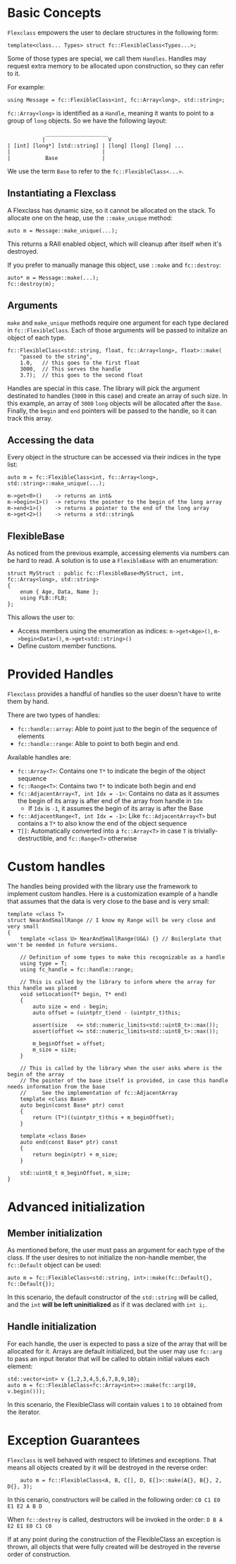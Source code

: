 # Basic Concepts

`Flexclass` empowers the user to declare structures in the following form:

```
template<class... Types> struct fc::FlexibleClass<Types...>;
```

Some of those types are special, we call them `Handles`.
Handles may request extra memory to be allocated upon construction, so they can refer to it.

For example:
```
using Message = fc::FlexibleClass<int, fc::Array<long>, std::string>;
```

`fc::Array<long>` is identified as a `Handle`, meaning it wants to point to a group of `long` objects.
So we have the following layout:

```
            ____________________
           |                    V
| [int] [long*] [std::string] | [long] [long] [long] ...
|                             |
|           Base              | 
```

We use the term `Base` to refer to the `fc::FlexibleClass<...>`.

## Instantiating a Flexclass

A Flexclass has dynamic size, so it cannot be allocated on the stack. To allocate one on the heap, use the `::make_unique` method:

```
auto m = Message::make_unique(...);
```

This returns a RAII enabled object, which will cleanup after itself when it's destroyed.

If you prefer to manually manage this object, use `::make` and `fc::destroy`:
```
auto* m = Message::make(...);
fc::destroy(m);
```

## Arguments

`make` and `make_unique` methods require one argument for each type declared in  `fc::FlexibleClass`.
Each of those arguments will be passed to initalize an object of each type.

```
fc::FlexibleClass<std::string, float, fc::Array<long>, float>::make(
    "passed to the string",
    1.0,   // this goes to the first float
    3000,  // This serves the handle
    3.7);  // this goes to the second float
```

Handles are special in this case. The library will pick the argument destinated to handles (`3000` in this case) and create an array of such size.
In this example, an array of `3000` `long` objects will be allocated after the `Base`.
Finally, the `begin` and `end` pointers will be passed to the handle, so it can track this array.

## Accessing the data

Every object in the structure can be accessed via their indices in the type list:

```
auto m = fc::FlexibleClass<int, fc::Array<long>, std::string>::make_unique(...);

m->get<0>()    -> returns an int&
m->begin<1>()  -> returns the pointer to the begin of the long array
m->end<1>()    -> returns a pointer to the end of the long array
m->get<2>()    -> returns a std::string&
```

## FlexibleBase

As noticed from the previous example, accessing elements via numbers can be hard to read. A solution is to use a `FlexibleBase` with an enumeration:

```
struct MyStruct : public fc::FlexibleBase<MyStruct, int, fc::Array<long>, std::string>
{
    enum { Age, Data, Name };
    using FLB::FLB;
};
```

This allows the user to:
- Access members using the enumeration as indices: `m->get<Age>()`, `m->begin<Data>()`, `m->get<std::string>()`
- Define custom member functions.


# Provided Handles

`Flexclass` provides a handful of handles so the user doesn't have to write them by hand.

There are two types of handles:
- `fc::handle::array`: Able to point just to the begin of the sequence of elements
- `fc::handle::range`: Able to point to both begin and end.

Available handles are:
- `fc::Array<T>`: Contains one `T*` to indicate the begin of the object sequence
- `fc::Range<T>`: Contains two `T*` to indicate both begin and end
- `fc::AdjacentArray<T, int Idx = -1>`: Contains no data as it assumes the begin of its array is after end of the array from handle in `Idx`
    - If `Idx` is `-1`, it assumes the begin of its array is after the Base
- `fc::AdjacentRange<T, int Idx = -1>`: Like `fc::AdjacentArray<T>` but contains a `T*` to also know the end of the object sequence
- `T[]`: Automatically converted into a `fc::Array<T>` in case `T` is trivially-destructible, and `fc::Range<T>` otherwise

# Custom handles

The handles being provided with the library use the framework to implement custom handles.
Here is a customization example of a handle that assumes that the data is very close to the base and is very small:

```
template <class T>
struct NearAndSmallRange // I know my Range will be very close and very small
{
    template <class U> NearAndSmallRange(U&&) {} // Boilerplate that won't be needed in future versions.
    
    // Definition of some types to make this recognizable as a handle
    using type = T;
    using fc_handle = fc::handle::range;
    
    // This is called by the library to inform where the array for this handle was placed
    void setLocation(T* begin, T* end)
    {
        auto size = end - begin;
        auto offset = (uintptr_t)end - (uintptr_t)this;
        
        assert(size   <= std::numeric_limits<std::uint8_t>::max());
        assert(offset <= std::numeric_limits<std::uint8_t>::max());
        
        m_beginOffset = offset;
        m_size = size;
    }

    // This is called by the library when the user asks where is the begin of the array
    // The pointer of the base itself is provided, in case this handle needs information from the base
    //     See the implementation of fc::AdjacentArray
    template <class Base>
    auto begin(const Base* ptr) const
    {
        return (T*)((uintptr_t)this + m_beginOffset);
    }
    
    template <class Base>
    auto end(const Base* ptr) const
    {
        return begin(ptr) + m_size;
    }

    std::uint8_t m_beginOffset, m_size;
}
```

# Advanced initialization

## Member initialization
As mentioned before, the user must pass an argument for each type of the class. If the user desires to not initialize the non-handle member, the `fc::Default` object can be used:
```
auto m = fc::FlexibleClass<std::string, int>::make(fc::Default{}, fc::Default{});
```

In this scenario, the default constructor of the `std::string` will be called, and the  `int` **will be left uninitialized** as if it was declared with `int i;`.

## Handle initialization

For each handle, the user is expected to pass a size of the array that will be allocated for it. Arrays are default initialized, but the user may use `fc::arg` to pass an input iterator that will be called to obtain initial values each element:

```
std::vector<int> v {1,2,3,4,5,6,7,8,9,10};
auto m = fc::FlexibleClass<fc::Array<int>>::make(fc::arg(10, v.begin()));
```
In this scenario, the FlexibleClass will contain values `1` to `10` obtained from the iterator.

# Exception Guarantees

`Flexclass` is well behaved with respect to lifetimes and exceptions. That means all objects created by it will be destroyed in the reverse order:

```
    auto m = fc::FlexibleClass<A, B, C[], D, E[]>::make(A{}, B{}, 2, D{}, 3);
```
In this cenario, constructors will be called in the following order:    `C0 C1 E0 E1 E2 A B D`

When `fc::destroy` is called, destructors will be invoked in the order: `D B A E2 E1 E0 C1 C0`

If at any point during the construction of the FlexibleClass an exception is thrown, all objects that were fully created will be destroyed in the reverse order of construction.
